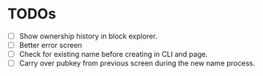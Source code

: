 # TODOs

- [ ] Show ownership history in block explorer.
- [ ] Better error screen
- [ ] Check for existing name before creating in CLI and page.
- [ ] Carry over pubkey from previous screen during the new name process.